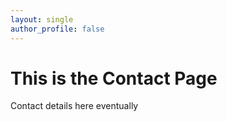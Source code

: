 ```yaml
---
layout: single
author_profile: false
---
```


# This is the Contact Page

Contact details here eventually
